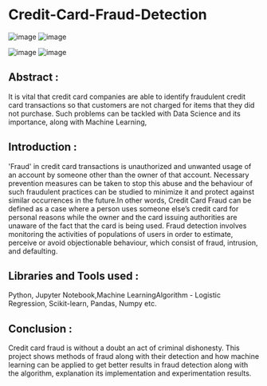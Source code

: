 # Credit-Card-Fraud-Detection

![image](https://user-images.githubusercontent.com/76562485/132941875-f1607f85-cbb4-4ee8-a782-4e7ead22b1ab.png)                                             ![image](https://user-images.githubusercontent.com/76562485/132941906-91e8a156-fdbc-43c5-858d-284bbe7e327f.png)

![image](https://user-images.githubusercontent.com/76562485/132941934-75aec6c6-03ba-4a8b-bb31-42542fc68516.png)                                             ![image](https://user-images.githubusercontent.com/76562485/132941965-86f59ee1-2a44-4e4a-99a8-c83a8d9a223d.png)

  

## Abstract :
It  is  vital  that  credit  card  companies  are  able  to identify  fraudulent credit  card  transactions  so that  customers are  not  charged  for  items  that  they  did  not  purchase.  Such problems can be tackled with Data Science and its importance, along  with  Machine  Learning, 
## Introduction :
'Fraud'  in  credit  card  transactions  is  unauthorized  and unwanted  usage  of  an  account  by  someone  other  than  the owner of that account. Necessary prevention measures can be taken to stop this abuse and the behaviour of such fraudulent practices  can  be  studied  to  minimize it  and  protect against similar occurrences in the future.In other words, Credit Card Fraud can be defined as a case where a person uses someone else’s credit card for personal reasons while the owner and the card issuing authorities are unaware of the fact that the card is being used.
Fraud  detection  involves  monitoring  the  activities  of populations of  users in  order to  estimate, perceive  or avoid objectionable behaviour, which consist of fraud, intrusion, and defaulting. 
## Libraries and Tools used :
   Python, Jupyter Notebook,Machine LearningAlgorithm - Logistic Regression, Scikit-learn, Pandas, Numpy etc.
## Conclusion :
Credit  card  fraud  is  without  a  doubt  an  act  of  criminal dishonesty.  This  project shows methods  of  fraud  along  with  their  detection and how machine learning can  be applied to get better results in fraud detection along with the algorithm, explanation its implementation and experimentation results.
